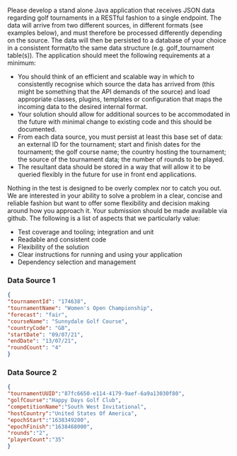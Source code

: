 Please develop a stand alone Java application that receives JSON data regarding golf tournaments in a RESTful fashion to a single endpoint. The data will arrive from two different sources, in different formats (see examples below), and must therefore be processed differently depending on the source. The data will then be persisted to a database of your choice in a consistent format/to the same data structure (e.g. golf_tournament table(s)). The application should meet the following requirements at a minimum:

* You should think of an efficient and scalable way in which to consistently recognise which source the data has arrived from (this might be something that the API demands of the source) and load appropriate classes, plugins, templates or configuration that maps the incoming data to the desired internal format.
* Your solution should allow for additional sources to be accommodated in the future with minimal change to existing code and this should be documented.
* From each data source, you must persist at least this base set of data: an external ID for the tournament; start and finish dates for the tournament; the golf course name; the country hosting the tournament; the source of the tournament data; the number of rounds to be played.
* The resultant data should be stored in a way that will allow it to be queried flexibly in the future for use in front end applications.

Nothing in the test is designed to be overly complex nor to catch you out. We are interested in your ability to solve a problem in a clear, concise and reliable fashion but want to offer some flexibility and decision making around how you approach it. Your submission should be made available via github. The following is a list of aspects that we particularly value:

* Test coverage and tooling; integration and unit
* Readable and consistent code
* Flexibility of the solution
* Clear instructions for running and using your application
* Dependency selection and management

### Data Source 1

```json
{
"tournamentId": "174638",
"tournamentName": "Women's Open Championship",
"forecast": "fair",
"courseName": "Sunnydale Golf Course",
"countryCode": "GB",
"startDate": "09/07/21",
"endDate": "13/07/21",
"roundCount": "4"
}
```
### Data Source 2

```json
{
"tournamentUUID":"87fc6650-e114-4179-9aef-6a9a13030f80",
"golfCourse":"Happy Days Golf Club",
"competitionName":"South West Invitational",
"hostCountry":"United States Of America",
"epochStart":"1638349200",
"epochFinish":"1638468000",
"rounds":"2",
"playerCount":"35"
}
```